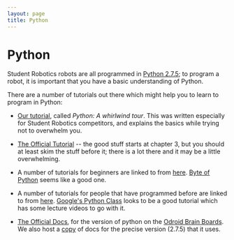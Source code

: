 ```yaml
---
layout: page
title: Python
---
```


Python
======

Student Robotics robots are all programmed in [Python 2.7.5](http://www.python.org); 
to program a robot, it is important that you have a basic understanding of Python. 

There are a number of tutorials out there which might help you to learn to program in Python:

* [Our tutorial](/docs/tutorials/python), called _Python: A whirlwind tour_.
    This was written especially for Student Robotics competitors,
    and explains the basics while trying not to overwhelm you.

* [The Official Tutorial](http://docs.python.org/tutorial/) -- the good stuff starts at chapter 3,
    but you should at least skim the stuff before it;
    there is a lot there and it may be a little overwhelming.

* A number of tutorials for beginners are linked to from [here](http://wiki.python.org/moin/BeginnersGuide/NonProgrammers).
    [Byte of Python](https://python.swaroopch.com/) seems like a good one.

* A number of tutorials for people that have programmed before are linked to from [here](http://wiki.python.org/moin/BeginnersGuide/Programmers).
    [Google's Python Class](https://developers.google.com/edu/python) looks to be a good tutorial which has some lecture videos to go with it.

* [The Official Docs](http://docs.python.org/2.7/), for the version of python on the [Odroid Brain Boards](/docs/kit/brain_board).
    We also host a [copy](/docs/python) of docs for the precise version (2.7.5) that it uses.
